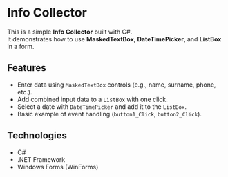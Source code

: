 # Info Collector

This is a simple **Info Collector** built with C#.  
It demonstrates how to use **MaskedTextBox**, **DateTimePicker**, and **ListBox** in a form.

## Features
- Enter data using `MaskedTextBox` controls (e.g., name, surname, phone, etc.).
- Add combined input data to a `ListBox` with one click.
- Select a date with `DateTimePicker` and add it to the `ListBox`.
- Basic example of event handling (`button1_Click`, `button2_Click`).

## Technologies
- C#
- .NET Framework
- Windows Forms (WinForms)


